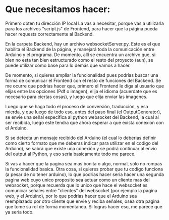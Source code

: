 # Que necesitamos hacer:

Primero obten tu dirección IP local
La vas a necesitar, porque vas a utilizarla para los archivos "script.js" de Frontend, para hacer que la página pueda hacer requests correctamente al Backend.

En la carpeta Backend, hay un archivo websocketServer.py. Este es el que habilita el Backend de la página, y manejará toda la comunicación entre Arduino y el programa. De momento, allí se encuentra un archivo que, si bien no esta tan bien estructurado como el resto del proyecto (aun), se puede utilizar como base para lo demás que vamos a hacer.

De momento, si quieres ampliar la funcionalidad pues podrías buscar una forma de comunicar el Frontend con el resto de funciones del Backend. Se me ocurre que podrias hacer que, primero el Frontend le diga al usuario que elijas entre las opciones (Pdf o imagen), elija el idioma (acuerdate que es necesario para ciertas cosas), y luego que elija enviar las imagenes.

Luego que se haga todo el proceso de conversión, traducción, y esa mierda, y que luego de todo eso, antes del paso final (el OutputGenerator), se envie una señal específica al python websocket del Backend, la cual al ser recibida, luego este tendra que ahora esperar a que exista conexion con el Arduino.

Si se detecta un mensaje recibido del Arduino (el cual lo deberias definir como cierto formato que me deberas indicar para utilizar en el codigo del Arduino), se sabrá que existe una conexión y se podrá continuar al envio del output al Python, y eso seria basicamente todo me parece.

Si vas a hacer que la pagina sea mas bonita o algo, normal, solo no rompas la funcionalidad basica. Otra cosa, si quieres probar que tu codigo funciona (a pesar de no tener arduino), lo que podrias hacer seria hacer una segunda pagina web cuyo unico proposito sea actuar como un cliente mas del websocket, porque recuerda que lo unico que hace el websocket es comunicar señales entre "clientes" del websocket (por ejemplo la pagina web, y el Arduino), por lo que podrias hacer que el Arduino sea reemplazado por otro cliente que envie y reciba señales, osea otra pagina que tome su rol de forma momentanea. Si logras hacer eso, me parece que ya sería todo.